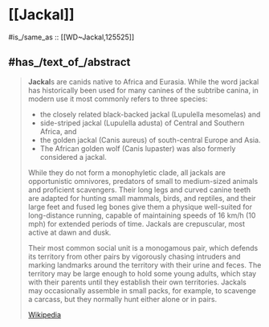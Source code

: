 
# [[Jackal]] 

#is_/same_as :: [[WD~Jackal,125525]] 

## #has_/text_of_/abstract 

> **Jackal**s are canids native to Africa and Eurasia. 
> While the word jackal has historically been used for many canines of the subtribe canina, 
> in modern use it most commonly refers to three species: 
> - the closely related black-backed jackal (Lupulella mesomelas) and 
> - side-striped jackal (Lupulella adusta) of Central and Southern Africa, and 
> - the golden jackal (Canis aureus) of south-central Europe and Asia. 
> - The African golden wolf (Canis lupaster) was also formerly considered a jackal.
>
> While they do not form a monophyletic clade, all jackals are opportunistic omnivores, predators of small to medium-sized animals and proficient scavengers. Their long legs and curved canine teeth are adapted for hunting small mammals, birds, and reptiles, and their large feet and fused leg bones give them a physique well-suited for long-distance running, capable of maintaining speeds of 16 km/h (10 mph) for extended periods of time. Jackals are crepuscular, most active at dawn and dusk.
>
> Their most common social unit is a monogamous pair, which defends its territory from other pairs by vigorously chasing intruders and marking landmarks around the territory with their urine and feces. The territory may be large enough to hold some young adults, which stay with their parents until they establish their own territories. Jackals may occasionally assemble in small packs, for example, to scavenge a carcass, but they normally hunt either alone or in pairs.
>
> [Wikipedia](https://en.wikipedia.org/wiki/Jackal) 

